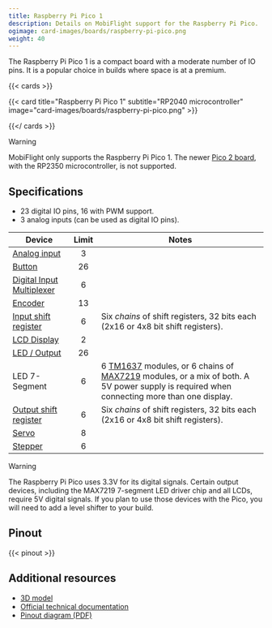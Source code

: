 ```yaml
---
title: Raspberry Pi Pico 1
description: Details on MobiFlight support for the Raspberry Pi Pico.
ogimage: card-images/boards/raspberry-pi-pico.png
weight: 40
---
```


The Raspberry Pi Pico 1 is a compact board with a moderate number of IO pins. It is a popular choice in builds where space is at a premium.

{{< cards >}}

{{< card title="Raspberry Pi Pico 1" subtitle="RP2040 microcontroller" image="card-images/boards/raspberry-pi-pico.png" >}}

{{</ cards >}}

> [!WARNING]
> MobiFlight only supports the Raspberry Pi Pico 1. The newer [Pico 2 board](/boards/unsupported/raspberry-pi-pico-2),
> with the RP2350 microcontroller, is not supported.

## Specifications

- 23 digital IO pins, 16 with PWM support.
- 3 analog inputs (can be used as digital IO pins).

| Device                                                   | Limit | Notes                                                                                                                                                                                                         |
| -------------------------------------------------------- | :---: | ------------------------------------------------------------------------------------------------------------------------------------------------------------------------------------------------------------- |
| [Analog input](/devices/potentiometer/)                  |   3   |                                                                                                                                                                                                               |
| [Button](/devices/button-switch/)                        |  26   |                                                                                                                                                                                                               |
| [Digital Input Multiplexer](/devices/multiplexer/)       |   6   |                                                                                                                                                                                                               |
| [Encoder](/devices/encoder/)                             |  13   |                                                                                                                                                                                                               |
| [Input shift register](/devices/input-shift-register/)   |   6   | Six _chains_ of shift registers, 32 bits each (2x16 or 4x8 bit shift registers).                                                                                                                              |
| [LCD Display](/devices/lcd-display/)                     |   2   |                                                                                                                                                                                                               |
| [LED / Output](/devices/led/)                            |  26   |                                                                                                                                                                                                               |
| LED 7-Segment                                            |   6   | 6 [TM1637](/devices/seven-segment-tm1637/) modules, or 6 chains of [MAX7219](/devices/seven-segment-max7219/) modules, or a mix of both. A 5V power supply is required when connecting more than one display. |
| [Output shift register](/devices/output-shift-register/) |   6   | Six _chains_ of shift registers, 32 bits each (2x16 or 4x8 bit shift registers).                                                                                                                              |
| [Servo](/devices/servo/)                                 |   8   |                                                                                                                                                                                                               |
| [Stepper](/devices/stepper-motor)                        |   6   |                                                                                                                                                                                                               |

> [!WARNING]
> The Raspberry Pi Pico uses 3.3V for its digital signals. Certain output devices, including the MAX7219 7-segment LED driver chip and all LCDs, require 5V digital signals. If you plan to use those devices with the Pico, you will need to add a level shifter to your build.

## Pinout

{{< pinout >}}

## Additional resources

- [3D model](https://datasheets.raspberrypi.com/pico/Pico-R3-step.zip)
- [Official technical documentation](https://www.raspberrypi.com/documentation/microcontrollers/pico-series.html#pico-1-technical-specification)
- [Pinout diagram (PDF)](pinout.pdf)
